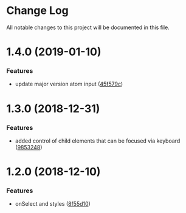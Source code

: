 # Change Log

All notable changes to this project will be documented in this file.

<a name="1.4.0"></a>
# 1.4.0 (2019-01-10)


### Features

* update major version atom input ([45f579c](https://github.com/SUI-Components/sui-components/commit/45f579c))



<a name="1.3.0"></a>
# 1.3.0 (2018-12-31)


### Features

* added control of child elements that can be focused via keyboard ([9853248](https://github.com/SUI-Components/sui-components/commit/9853248))



<a name="1.2.0"></a>
# 1.2.0 (2018-12-10)


### Features

* onSelect and styles ([8f55d10](https://github.com/SUI-Components/sui-components/commit/8f55d10))



